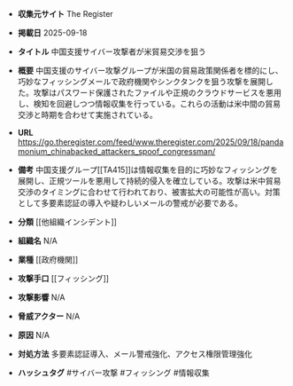 - **収集元サイト**
The Register

- **掲載日**
2025-09-18

- **タイトル**
中国支援サイバー攻撃者が米貿易交渉を狙う

- **概要**
中国支援のサイバー攻撃グループが米国の貿易政策関係者を標的にし、巧妙なフィッシングメールで政府機関やシンクタンクを狙う攻撃を展開した。攻撃はパスワード保護されたファイルや正規のクラウドサービスを悪用し、検知を回避しつつ情報収集を行っている。これらの活動は米中間の貿易交渉と時期を合わせて実施されている。

- **URL**
https://go.theregister.com/feed/www.theregister.com/2025/09/18/pandamonium_chinabacked_attackers_spoof_congressman/

- **備考**
中国支援グループ[[TA415]]は情報収集を目的に巧妙なフィッシングを展開し、正規ツールを悪用して持続的侵入を確立している。攻撃は米中貿易交渉のタイミングに合わせて行われており、被害拡大の可能性が高い。対策として多要素認証の導入や疑わしいメールの警戒が必要である。

- **分類**
[[他組織インシデント]]

- **組織名**
N/A

- **業種**
[[政府機関]]

- **攻撃手口**
[[フィッシング]]

- **攻撃影響**
N/A

- **脅威アクター**
N/A

- **原因**
N/A

- **対処方法**
多要素認証導入、メール警戒強化、アクセス権限管理強化

- **ハッシュタグ**
#サイバー攻撃 #フィッシング #情報収集
